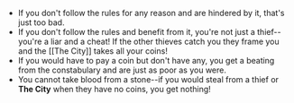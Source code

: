 - If you don't follow the rules for any reason and are hindered by it, that's just too bad.
- If you don't follow the rules and benefit from it, you're not just a thief--you're a liar and a cheat! If the other thieves catch you they frame you and the [[The City]] takes all your coins!
- If you would have to pay a coin but don't have any, you get a beating from the constabulary and are just as poor as you were.
- You cannot take blood from a stone--if you would steal from a thief or **The City** when they have no coins, you get nothing!